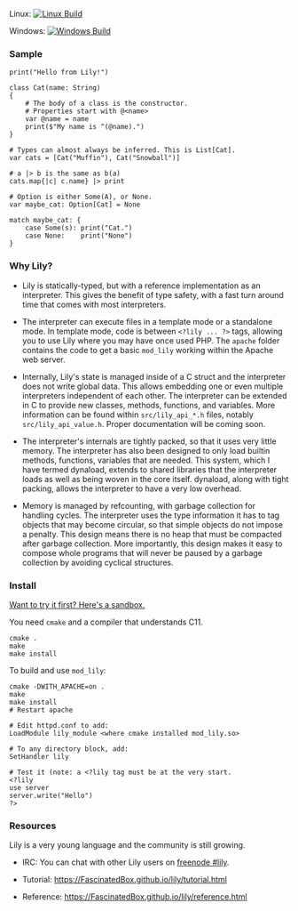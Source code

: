 Linux: [![Linux Build](https://travis-ci.org/FascinatedBox/lily.svg?branch=master)](https://travis-ci.org/FascinatedBox/lily)

Windows: [![Windows Build](https://ci.appveyor.com/api/projects/status/github/FascinatedBox/lily?svg=true)](https://ci.appveyor.com/project/FascinatedBox/lily)

### Sample

```
print("Hello from Lily!")

class Cat(name: String)
{
    # The body of a class is the constructor.
    # Properties start with @<name>
    var @name = name
    print($"My name is ^(@name).")
}

# Types can almost always be inferred. This is List[Cat].
var cats = [Cat("Muffin"), Cat("Snowball")]

# a |> b is the same as b(a)
cats.map{|c| c.name} |> print

# Option is either Some(A), or None.
var maybe_cat: Option[Cat] = None

match maybe_cat: {
    case Some(s): print("Cat.")
    case None:    print("None")
}
```

### Why Lily?

* Lily is statically-typed, but with a reference implementation as an interpreter. This gives the benefit of type safety, with a fast turn around time that comes with most interpreters.

* The interpreter can execute files in a template mode or a standalone mode. In template mode, code is between `<?lily ... ?>` tags, allowing you to use Lily where you may have once used PHP. The `apache` folder contains the code to get a basic `mod_lily` working within the Apache web server.

* Internally, Lily's state is managed inside of a C struct and the interpreter does not write global data. This allows embedding one or even multiple interpreters independent of each other. The interpreter can be extended in C to provide new classes, methods, functions, and variables. More information can be found within `src/lily_api_*.h` files, notably `src/lily_api_value.h`. Proper documentation will be coming soon.

* The interpreter's internals are tightly packed, so that it uses very little memory. The interpreter has also been designed to only load builtin methods, functions, variables that are needed. This system, which I have termed dynaload, extends to shared libraries that the interpreter loads as well as being woven in the core itself. dynaload, along with tight packing, allows the interpreter to have a very low overhead.

* Memory is managed by refcounting, with garbage collection for handling cycles. The interpreter uses the type information it has to tag objects that may become circular, so that simple objects do not impose a penalty. This design means there is no heap that must be compacted after garbage collection. More importantly, this design makes it easy to compose whole programs that will never be paused by a garbage collection by avoiding cyclical structures.

### Install

[Want to try it first? Here's a sandbox.](https://FascinatedBox.github.io/lily/sandbox.html)

You need `cmake` and a compiler that understands C11.

```
cmake .
make
make install
```

To build and use `mod_lily`:

```
cmake -DWITH_APACHE=on .
make
make install
# Restart apache

# Edit httpd.conf to add:
LoadModule lily_module <where cmake installed mod_lily.so>

# To any directory block, add:
SetHandler lily

# Test it (note: a <?lily tag must be at the very start.
<?lily
use server
server.write("Hello")
?>
```

### Resources

Lily is a very young language and the community is still growing.

- IRC: You can chat with other Lily users on [freenode #lily](https://webchat.freenode.net/?channels=%23lily).

- Tutorial: https://FascinatedBox.github.io/lily/tutorial.html

- Reference: https://FascinatedBox.github.io/lily/reference.html
